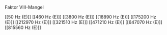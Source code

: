 Faktor VIII-Mangel

[[50 Hz (E)]]
[[460 Hz (E)]]
[[3800 Hz (E)]]
[[18890 Hz (E)]]
[[175200 Hz (E)]]
[[212970 Hz (E)]]
[[321510 Hz (E)]]
[[471210 Hz (E)]]
[[647070 Hz (E)]]
[[815560 Hz (E)]]